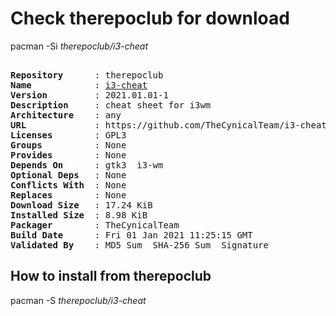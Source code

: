 # Check therepoclub for download

pacman -Si *therepoclub/i3-cheat*

<div class="highlight"><pre class="highlight"><text>
<b>Repository</b>      : therepoclub
<b>Name</b>            : <a href="../../x86_64/i3-cheat-2021.01.01-1-any.pkg.tar.zst">i3-cheat</a>
<b>Version</b>         : 2021.01.01-1
<b>Description</b>     : cheat sheet for i3wm
<b>Architecture</b>    : any
<b>URL</b>             : https://github.com/TheCynicalTeam/i3-cheat
<b>Licenses</b>        : GPL3
<b>Groups</b>          : None
<b>Provides</b>        : None
<b>Depends On</b>      : gtk3  i3-wm
<b>Optional Deps</b>   : None
<b>Conflicts With</b>  : None
<b>Replaces</b>        : None
<b>Download Size</b>   : 17.24 KiB
<b>Installed Size</b>  : 8.98 KiB
<b>Packager</b>        : TheCynicalTeam <wayne6324@gmail.com>
<b>Build Date</b>      : Fri 01 Jan 2021 11:25:15 GMT
<b>Validated By</b>    : MD5 Sum  SHA-256 Sum  Signature
</text></pre></div>

## How to install from therepoclub

pacman -S *therepoclub/i3-cheat*
